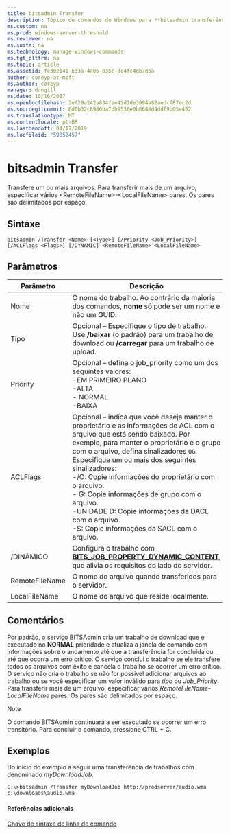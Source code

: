 ```yaml
---
title: bitsadmin Transfer
description: Tópico de comandos do Windows para **bitsadmin transferência** -transfere um ou mais arquivos.
ms.custom: na
ms.prod: windows-server-threshold
ms.reviewer: na
ms.suite: na
ms.technology: manage-windows-commands
ms.tgt_pltfrm: na
ms.topic: article
ms.assetid: fe302141-b33a-4a05-835e-dc4fc4db7d5a
author: coreyp-at-msft
ms.author: coreyp
manager: dongill
ms.date: 10/16/2017
ms.openlocfilehash: 2ef29a242a834fae42d1de3994a82aedcf87ec2d
ms.sourcegitcommit: 0d0b32c8986ba7db9536e0b8648d4ddf9b03e452
ms.translationtype: MT
ms.contentlocale: pt-BR
ms.lasthandoff: 04/17/2019
ms.locfileid: "59852457"
---
```

# <a name="bitsadmin-transfer"></a>bitsadmin Transfer

Transfere um ou mais arquivos. Para transferir mais de um arquivo, especificar vários \<RemoteFileName\>-\<LocalFileName\> pares. Os pares são delimitados por espaço.

## <a name="syntax"></a>Sintaxe

```
bitsadmin /Transfer <Name> [<Type>] [/Priority <Job_Priority>] [/ACLFlags <Flags>] [/DYNAMIC] <RemoteFileName> <LocalFileName>
```

## <a name="parameters"></a>Parâmetros

|Parâmetro|Descrição|
|---------|-----------|
|Nome|O nome do trabalho. Ao contrário da maioria dos comandos, **nome** só pode ser um nome e não um GUID.|
|Tipo|Opcional – Especifique o tipo de trabalho. Use **/baixar** (o padrão) para um trabalho de download ou **/carregar** para um trabalho de upload.|
|Priority|Opcional – defina o job_priority como um dos seguintes valores:</br>-EM PRIMEIRO PLANO</br>-ALTA</br>-   NORMAL</br>-BAIXA|
|ACLFlags|Opcional – indica que você deseja manter o proprietário e as informações de ACL com o arquivo que está sendo baixado. Por exemplo, para manter o proprietário e o grupo com o arquivo, defina sinalizadores `OG`. Especifique um ou mais dos seguintes sinalizadores:</br>-/O: Copie informações do proprietário com o arquivo.</br>-   G: Copie informações de grupo com o arquivo.</br>-UNIDADE D: Copie informações da DACL com o arquivo.</br>-S: Copie informações da SACL com o arquivo.|
|\/DINÂMICO|Configura o trabalho com [ **BITS_JOB_PROPERTY_DYNAMIC_CONTENT**](/windows/desktop/api/bits5_0/ne-bits5_0-bits_job_property_id), que alivia os requisitos do lado do servidor.|
|RemoteFileName|O nome do arquivo quando transferidos para o servidor.|
|LocalFileName|O nome do arquivo que reside localmente.|

## <a name="remarks"></a>Comentários

Por padrão, o serviço BITSAdmin cria um trabalho de download que é executado no **NORMAL** prioridade e atualiza a janela de comando com informações sobre o andamento até que a transferência for concluída ou até que ocorra um erro crítico. O serviço conclui o trabalho se ele transfere todos os arquivos com êxito e cancela o trabalho se ocorrer um erro crítico. O serviço não cria o trabalho se não for possível adicionar arquivos ao trabalho ou se você especificar um valor inválido para *tipo* ou *Job_Priority*. Para transferir mais de um arquivo, especificar vários *RemoteFileName*-*LocalFileName* pares. Os pares são delimitados por espaço.

> [!NOTE]
> O comando BITSAdmin continuará a ser executado se ocorrer um erro transitório. Para concluir o comando, pressione CTRL + C.

## <a name="BKMK_examples"></a>Exemplos

Do início do exemplo a seguir uma transferência de trabalhos com denominado *myDownloadJob*.
```
C:\>bitsadmin /Transfer myDownloadJob http://prodserver/audio.wma c:\downloads\audio.wma
```

#### <a name="additional-references"></a>Referências adicionais

[Chave de sintaxe de linha de comando](command-line-syntax-key.md)
